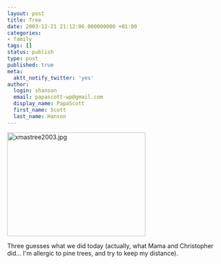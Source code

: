 ```yaml
---
layout: post
title: Tree
date: 2003-12-21 21:12:06.000000000 +01:00
categories:
- family
tags: []
status: publish
type: post
published: true
meta:
  aktt_notify_twitter: 'yes'
author:
  login: shanson
  email: papascott-wp@gmail.com
  display_name: PapaScott
  first_name: Scott
  last_name: Hanson
---
```

<p><img alt="xmastree2003.jpg" src="http://www.papascott.de/wordpress/wp-content/uploads/2003/12/xmastree2003.jpg" width="320" height="240" border="0" /></p>
<p>Three guesses what we did today (actually, what Mama and Christopher did... I'm allergic to pine trees, and try to keep my distance).</p>
